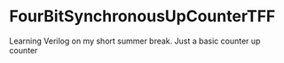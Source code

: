 # FourBitSynchronousUpCounterTFF
Learning Verilog on my short summer break. Just a basic counter up counter
